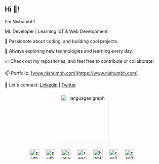 <h2 align="left">Hi 👋!</h2>

I'm Nishumbh!

ML Developer | Learning IoT & Web Development

🚀 Passionate about coding, and building cool projects.

🔧 Always exploring new technologies and learning every day.

📈 Check out my repositories, and feel free to contribute or collaborate!

📫 Portfolio: [www.nishumbh.com](https://www.nishumbh.com)

💬 Let's connect: [Linkedin](https://www.linkedin.com/in/nishumbh/) | [Twitter](https://x.com/nishumbhshah) 



###

<div align="center">
  <!-- 
    <img src="https://github-readme-stats.vercel.app/api?username=nisooom&hide_title=false&hide_rank=false&show_icons=true&include_all_commits=true&count_private=true&disable_animations=false&theme=dracula&locale=en&hide_border=false" height="150" alt="stats graph"  />
  -->
    <img src="https://github-readme-stats.vercel.app/api/top-langs?username=nisooom&locale=en&hide_title=false&layout=compact&card_width=320&langs_count=5&theme=dracula&hide_border=false" height="150" alt="languages graph"  />
</div>

###

<div align="center">

  <img src="https://raw.githubusercontent.com/devicons/devicon/refs/tags/v2.16.0/icons/c/c-original.svg" height="30" alt="python logo"  />
  <img width="12" />
  <img src="https://cdn.jsdelivr.net/gh/devicons/devicon/icons/python/python-original.svg" height="30" alt="python logo"  />
  <img width="12" />
  <img src="https://cdn.jsdelivr.net/gh/devicons/devicon/icons/javascript/javascript-original.svg" height="30" alt="javascript logo"  />
  <img width="12" />
  <img src="https://cdn.jsdelivr.net/gh/devicons/devicon/icons/react/react-original.svg" height="30" alt="react logo"  />
  <img width="12" />
  <img src="https://cdn.jsdelivr.net/gh/devicons/devicon/icons/html5/html5-original.svg" height="30" alt="html5 logo"  />
  <img width="12" />
  <img src="https://cdn.jsdelivr.net/gh/devicons/devicon/icons/css3/css3-original.svg" height="30" alt="css3 logo"  />
  <img width="12" />
  <img src="https://raw.githubusercontent.com/devicons/devicon/refs/tags/v2.16.0/icons/nextjs/nextjs-plain.svg" height="30" alt="css3 logo"  />
  <img width="12" />
  </div>

###

